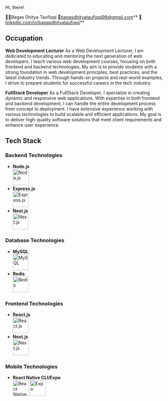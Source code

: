 Hi, there!

👨‍💻Bagas Dhitya Taufiqqi
📩[bagasdhityataufiqqi98@gmail.com](mailto:bagasdhityataufiqqi98@gmail.com)**
💼[linkedin.com/in/bagasdhityataufiqqi](https://www.linkedin.com/in/bagasdhityataufiqqi/)**

## Occupation
**Web Development Lecturer**
As a Web Development Lecturer, I am dedicated to educating and mentoring the next generation of web developers. I teach various web development courses, focusing on both frontend and backend technologies. My aim is to provide students with a strong foundation in web development principles, best practices, and the latest industry trends. Through hands-on projects and real-world examples, I strive to prepare students for successful careers in the tech industry.

**FullStack Developer**
As a FullStack Developer, I specialize in creating dynamic and responsive web applications. With expertise in both frontend and backend development, I can handle the entire development process from concept to deployment. I have extensive experience working with various technologies to build scalable and efficient applications. My goal is to deliver high-quality software solutions that meet client requirements and enhance user experience.

## Tech Stack
### Backend Technologies
- **Node.js**  
  <img src="https://nodejs.org/static/images/logo.svg" alt="Node.js" width="50" height="50"/>
- **Express.js**  
  <img src="https://raw.githubusercontent.com/expressjs/expressjs.com/gh-pages/images/favicon.png" alt="Express.js" width="50" height="50"/>
- **Nest.js**  
  <img src="https://nestjs.com/img/logo_text.svg" alt="Nest.js" width="50" height="50"/>

### Database Technologies
- **MySQL**  
  <img src="https://www.mysql.com/common/logos/logo-mysql-170x115.png" alt="MySQL" width="50" height="50"/>
- **Redis**  
  <img src="https://raw.githubusercontent.com/redis/redis-hashes/gh-pages/logo/redis-logo.png" alt="Redis" width="50" height="50"/>

### Frontend Technologies
- **React.js**  
  <img src="https://reactjs.org/logo-og.png" alt="React.js" width="50" height="50"/>
- **Next.js**  
  <img src="https://nextjs.org/static/favicon/favicon-32x32.png" alt="Next.js" width="50" height="50"/>

### Mobile Technologies
- **React Native CLI/Expo**  
  <img src="https://reactnative.dev/img/header_logo.svg" alt="React Native" width="50" height="50"/>
  <img src="https://expo.io/static/favicon.ico" alt="Expo" width="50" height="50"/>
